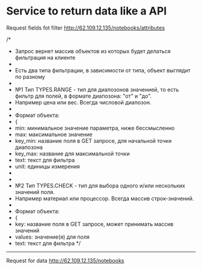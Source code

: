 # Service to return data like a API

Request fields fot filter http://62.109.12.135/notebooks/attributes

/*
 * Запрос вернет массив объектов из которых будет делаться фильтрация на клиенте
 *
 * Есть два типа фильтрации, в зависимости от типа, объект выглядит по разному
 *
 * №1 Тип TYPES.RANGE - тип для диапозонов значенией, то есть фильтр для полей, в формате диапозона: "от" и "до".
 * Например цена или вес. Всегда числовой диапозон.
 *
 * Формат объекта:
 * {
 *  min: минимальное значение параметра, ниже бессмысленно
 *  max: максимальное значение
 *  key_min: название поля в GET запросе, для начальной точки диапозона
 *  key_max: название для максимальной точки
 *  text: текст для фильтра
 *  unit: единицы измерения
 *
 *
 *  №2 Тип TYPES.CHECK - тип для выбора одного и/или нескольких значений поля.
 * Например материал или процессор. Всегда массив строк-значений.
 *
 * Формат объекта:
 * {
 *  key: название поля в GET запросе, может принимать массив значений
 *  values: значение(я) для поля
 *  text: текст для фильтра
 */

------------------------------------------

Request for data http://62.109.12.135/notebooks 
